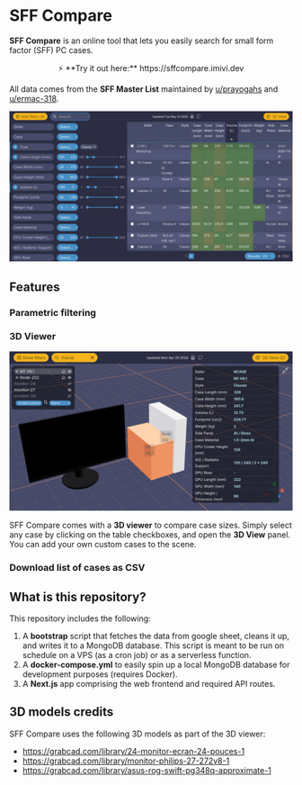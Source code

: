 # SFF Compare

**SFF Compare** is an online tool that lets you easily search for small form factor (SFF) PC cases.

<p align="center">
⚡ **Try it out here:** https://sffcompare.imivi.dev
</p>

All data comes from the **SFF Master List** maintained by [u/prayogahs](https://reddit.com/u/prayogahs/) and [u/ermac-318](https://reddit.com/u/ermac-318/).

<p align="center">
  <img src="docs/filters.jpg" />
</p>

## Features

### Parametric filtering

### 3D Viewer

<p align="center">
  <img src="docs/viewer.jpg" />
</p>

SFF Compare comes with a **3D viewer** to compare case sizes. Simply select any case by clicking on the table checkboxes, and open the **3D View** panel. You can add your own custom cases to the scene.

### Download list of cases as CSV

## What is this repository?

This repository includes the following:

1. A **bootstrap** script that fetches the data from google sheet, cleans it up, and writes it to a MongoDB database. This script is meant to be run on schedule on a VPS (as a cron job) or as a serverless function.
2. A **docker-compose.yml** to easily spin up a local MongoDB database for development purposes (requires Docker).
3. A **Next.js** app comprising the web frontend and required API routes.

## 3D models credits

SFF Compare uses the following 3D models as part of the 3D viewer:

* https://grabcad.com/library/24-monitor-ecran-24-pouces-1
* https://grabcad.com/library/monitor-philips-27-272v8-1
* https://grabcad.com/library/asus-rog-swift-pg348q-approximate-1